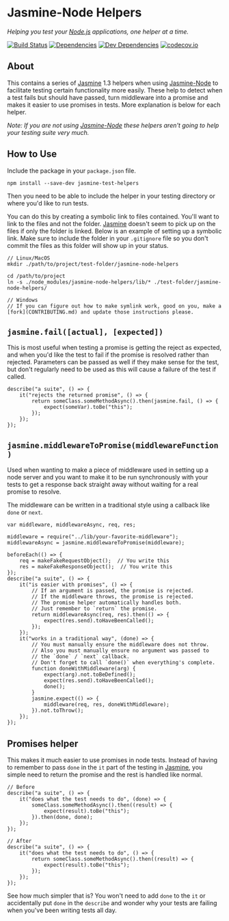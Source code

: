 Jasmine-Node Helpers
====================

*Helping you test your [Node.js] applications, one helper at a time.*

[![Build Status][travis-image]][Travis CI]
[![Dependencies][dependencies-image]][Dependencies]
[![Dev Dependencies][devdependencies-image]][Dev Dependencies]
[![codecov.io][codecov-image]][Code Coverage]

About
-----

This contains a series of [Jasmine] 1.3 helpers when using [Jasmine-Node] to facilitate testing certain functionality more easily. These help to detect when a test fails but should have passed, turn middleware into a promise and makes it easier to use promises in tests. More explanation is below for each helper.

*Note: If you are not using [Jasmine-Node] these helpers aren't going to help your testing suite very much.*

How to Use
----------

Include the package in your `package.json` file.

    npm install --save-dev jasmine-test-helpers

Then you need to be able to include the helper in your testing directory or where you'd like to run tests.

You can do this by creating a symbolic link to files contained. You'll want to link to the files and not the folder. [Jasmine] doesn't seem to pick up on the files if only the folder is linked. Below is an example of setting up a symbolic link. Make sure to include the folder in your `.gitignore` file so you don't commit the files as this folder will show up in your status.

    // Linux/MacOS
    mkdir ./path/to/project/test-folder/jasmine-node-helpers

    cd /path/to/project
    ln -s ./node_modules/jasmine-node-helpers/lib/* ./test-folder/jasmine-node-helpers/

    // Windows
    // If you can figure out how to make symlink work, good on you, make a [fork](CONTRIBUTING.md) and update those instructions please.

`jasmine.fail([actual], [expected])`
------------------------------------

This is most useful when testing a promise is getting the reject as expected, and when you'd like the test to fail if the promise is resolved rather than rejected. Parameters can be passed as well if they make sense for the test, but don't regularly need to be used as this will cause a failure of the test if called.

    describe("a suite", () => {
        it("rejects the returned promise", () => {
            return someClass.someMethodAsync().then(jasmine.fail, () => {
                expect(someVar).toBe("this");
            });
        });
    });

`jasmine.middlewareToPromise(middlewareFunction)`
-------------------------------------------------

Used when wanting to make a piece of middleware used in setting up a node server and you want to make it to be run synchronously with your tests to get a response back straight away without waiting for a real promise to resolve.

The middleware can be written in a traditional style using a callback like `done` or `next`.

    var middleware, middlewareAsync, req, res;

    middleware = require("../lib/your-favorite-middleware");
    middlewareAsync = jasmine.middlewareToPromise(middleware);

    beforeEach(() => {
        req = makeFakeRequestObject();  // You write this
        res = makeFakeResponseObject();  // You write this
    });
    describe("a suite", () => {
        it("is easier with promises", () => {
            // If an argument is passed, the promise is rejected.
            // If the middleware throws, the promise is rejected.
            // The promise helper automatically handles both.
            // Just remember to `return` the promise.
            return middlewareAsync(req, res).then(() => {
                expect(res.send).toHaveBeenCalled();
            });
        });
        it("works in a traditional way", (done) => {
            // You must manually ensure the middleware does not throw.
            // Also you must manually ensure no argument was passed to
            // the `done` / `next` callback.
            // Don't forget to call `done()` when everything's complete.
            function doneWithMiddleware(arg) {
                expect(arg).not.toBeDefined();
                expect(res.send).toHaveBeenCalled();
                done();
            }
            jasmine.expect(() => {
                middleware(req, res, doneWithMiddleware);
            }).not.toThrow();
        });
    });

Promises helper
---------------

This makes it much easier to use promises in node tests. Instead of having to remember to pass `done` in the `it` part of the testing in [Jasmine], you simple need to return the promise and the rest is handled like normal.

    // Before
    describe("a suite", () => {
        it("does what the test needs to do", (done) => {
            someClass.someMethodAsync().then((result) => {
                expect(result).toBe("this");
            }).then(done, done);
        });
    });

    // After
    describe("a suite", () => {
        it("does what the test needs to do", () => {
            return someClass.someMethodAsync().then((result) => {
                expect(result).toBe("this");
            });
        });
    });

See how much simpler that is? You won't need to add `done` to the `it` or accidentally put `done` in the `describe` and wonder why your tests are failing when you've been writing tests all day.

[Code Coverage]: https://codecov.io/github/tests-always-included/jasmine-node-helpers?branch=master
[codecov-image]: https://codecov.io/github/tests-always-included/jasmine-node-helpers/coverage.svg?branch=master
[Dev Dependencies]: https://david-dm.org/tests-always-included/jasmine-node-helpers#info=devDependencies
[devdependencies-image]: https://david-dm.org/tests-always-included/jasmine-node-helpers/dev-status.png
[Dependencies]: https://david-dm.org/tests-always-included/jasmine-node-helpers
[dependencies-image]: https://david-dm.org/tests-always-included/jasmine-node-helpers.png
[Jasmine]: https://jasmine.github.io/
[Jasmine-Node]: https://www.npmjs.com/package/jasmine-node
[Node.js]: https://nodejs.org
[travis-image]: https://secure.travis-ci.org/tests-always-included/jasmine-node-helpers.png
[Travis CI]: http://travis-ci.org/tests-always-included/jasmine-node-helpers
